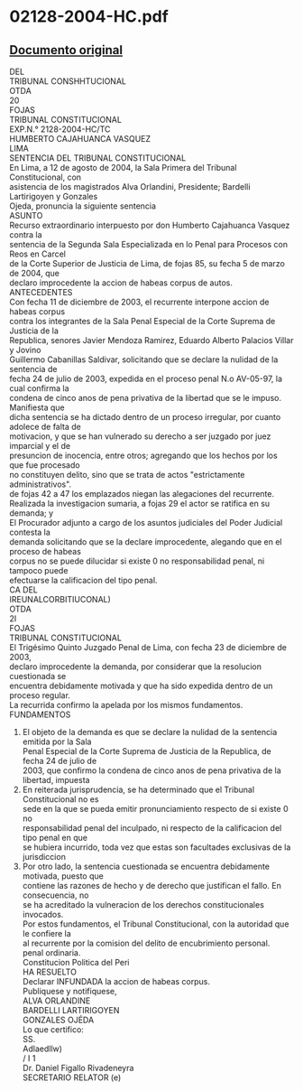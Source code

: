 
02128-2004-HC.pdf
=================
  
[Documento original](https://tc.gob.pe/jurisprudencia/2004/02128-2004-HC.pdf)  
---  
DEL  
TRIBUNAL CONSHHTUCIONAL  
OTDA  
20  
FOJAS  
TRIBUNAL CONSTITUCIONAL  
EXP.N.° 2128-2004-HC/TC  
HUMBERTO CAJAHUANCA VASQUEZ  
LIMA  
SENTENCIA DEL TRIBUNAL CONSTITUCIONAL  
En Lima, a 12 de agosto de 2004, la Sala Primera del Tribunal Constitucional, con  
asistencia de los magistrados Alva Orlandini, Presidente; Bardelli Lartirigoyen y Gonzales  
Ojeda, pronuncia la siguiente sentencia  
ASUNTO  
Recurso extraordinario interpuesto por don Humberto Cajahuanca Vasquez contra la  
sentencia de la Segunda Sala Especializada en lo Penal para Procesos con Reos en Carcel  
de la Corte Superior de Justicia de Lima, de fojas 85, su fecha 5 de marzo de 2004, que  
declaro improcedente la accion de habeas corpus de autos.  
ANTECEDENTES  
Con fecha 11 de diciembre de 2003, el recurrente interpone accion de habeas corpus  
contra los integrantes de la Sala Penal Especial de la Corte Suprema de Justicia de la  
Republica, senores Javier Mendoza Ramirez, Eduardo Alberto Palacios Villar y Jovino  
Guillermo Cabanillas Saldivar, solicitando que se declare la nulidad de la sentencia de  
fecha 24 de julio de 2003, expedida en el proceso penal N.o AV-05-97, la cual confirma la  
condena de cinco anos de pena privativa de la libertad que se le impuso. Manifiesta que  
dicha sentencia se ha dictado dentro de un proceso irregular, por cuanto adolece de falta de  
motivacion, y que se han vulnerado su derecho a ser juzgado por juez imparcial y el de  
presuncion de inocencia, entre otros; agregando que los hechos por los que fue procesado  
no constituyen delito, sino que se trata de actos "estrictamente administrativos".  
de fojas 42 a 47 los emplazados niegan las alegaciones del recurrente.  
Realizada la investigacion sumaria, a fojas 29 el actor se ratifica en su demanda; y  
El Procurador adjunto a cargo de los asuntos judiciales del Poder Judicial contesta la  
demanda solicitando que se la declare improcedente, alegando que en el proceso de habeas  
corpus no se puede dilucidar si existe 0 no responsabilidad penal, ni tampoco puede  
efectuarse la calificacion del tipo penal.  
CA DEL  
IREUNALCORBITIUCONAL)  
OTDA  
2I  
FOJAS  
TRIBUNAL CONSTITUCIONAL  
El Trigésimo Quinto Juzgado Penal de Lima, con fecha 23 de diciembre de 2003,  
declaro improcedente la demanda, por considerar que la resolucion cuestionada se  
encuentra debidamente motivada y que ha sido expedida dentro de un proceso regular.  
La recurrida confirmo la apelada por los mismos fundamentos.  
FUNDAMENTOS  
1. El objeto de la demanda es que se declare la nulidad de la sentencia emitida por la Sala  
Penal Especial de la Corte Suprema de Justicia de la Republica, de fecha 24 de julio de  
2003, que confirmo la condena de cinco anos de pena privativa de la libertad, impuesta  
2. En reiterada jurisprudencia, se ha determinado que el Tribunal Constitucional no es  
sede en la que se pueda emitir pronunciamiento respecto de si existe 0 no  
responsabilidad penal del inculpado, ni respecto de la calificacion del tipo penal en que  
se hubiera incurrido, toda vez que estas son facultades exclusivas de la jurisdiccion  
3. Por otro lado, la sentencia cuestionada se encuentra debidamente motivada, puesto que  
contiene las razones de hecho y de derecho que justifican el fallo. En consecuencia, no  
se ha acreditado la vulneracion de los derechos constitucionales invocados.  
Por estos fundamentos, el Tribunal Constitucional, con la autoridad que le confiere la  
al recurrente por la comision del delito de encubrimiento personal.  
penal ordinaria.  
Constitucion Politica del Peri  
HA RESUELTO  
Declarar INFUNDADA la accion de habeas corpus.  
Publiquese y notifiquese,  
ALVA ORLANDINE  
BARDELLI LARTIRIGOYEN  
GONZALES OJÉDA  
Lo que certifico:  
SS.  
Adlaedllw)  
/ I 1  
Dr. Daniel Figallo Rivadeneyra  
SECRETARIO RELATOR (e)